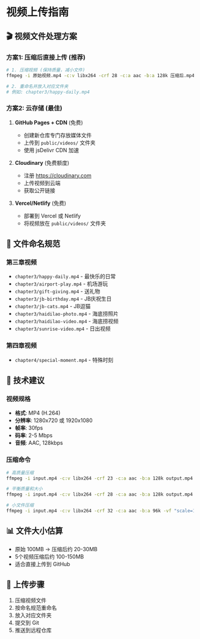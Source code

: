 # 视频上传指南

## 🎬 视频文件处理方案

### 方案1: 压缩后直接上传 (推荐)
```bash
# 1. 压缩视频 (保持质量，减小文件)
ffmpeg -i 原始视频.mp4 -c:v libx264 -crf 28 -c:a aac -b:a 128k 压缩后.mp4

# 2. 重命名并放入对应文件夹
# 例如: chapter3/happy-daily.mp4
```

### 方案2: 云存储 (最佳)
1. **GitHub Pages + CDN** (免费)
   - 创建新仓库专门存放媒体文件
   - 上传到 `public/videos/` 文件夹
   - 使用 jsDelivr CDN 加速

2. **Cloudinary** (免费额度)
   - 注册 https://cloudinary.com
   - 上传视频到云端
   - 获取公开链接

3. **Vercel/Netlify** (免费)
   - 部署到 Vercel 或 Netlify
   - 将视频放在 `public/videos/` 文件夹

## 📁 文件命名规范

### 第三章视频
- `chapter3/happy-daily.mp4` - 最快乐的日常
- `chapter3/airport-play.mp4` - 机场游玩
- `chapter3/gift-giving.mp4` - 送礼物
- `chapter3/jb-birthday.mp4` - JB庆祝生日
- `chapter3/jb-cats.mp4` - JB逗猫
- `chapter3/haidilao-photo.mp4` - 海底捞照片
- `chapter3/haidilao-video.mp4` - 海底捞视频
- `chapter3/sunrise-video.mp4` - 日出视频

### 第四章视频
- `chapter4/special-moment.mp4` - 特殊时刻

## 🔧 技术建议

### 视频规格
- **格式**: MP4 (H.264)
- **分辨率**: 1280x720 或 1920x1080
- **帧率**: 30fps
- **码率**: 2-5 Mbps
- **音频**: AAC, 128kbps

### 压缩命令
```bash
# 高质量压缩
ffmpeg -i input.mp4 -c:v libx264 -crf 23 -c:a aac -b:a 128k output.mp4

# 平衡质量和大小
ffmpeg -i input.mp4 -c:v libx264 -crf 28 -c:a aac -b:a 128k output.mp4

# 小文件压缩
ffmpeg -i input.mp4 -c:v libx264 -crf 32 -c:a aac -b:a 96k -vf "scale=1280:720" output.mp4
```

## 📊 文件大小估算
- 原始 100MB → 压缩后约 20-30MB
- 5个视频压缩后约 100-150MB
- 适合直接上传到 GitHub

## 🚀 上传步骤
1. 压缩视频文件
2. 按命名规范重命名
3. 放入对应文件夹
4. 提交到 Git
5. 推送到远程仓库